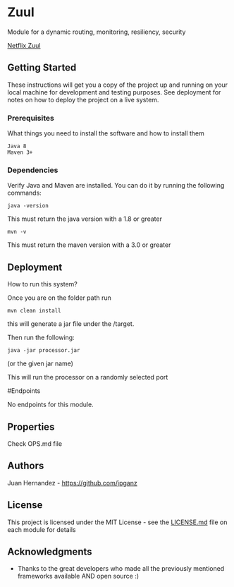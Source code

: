 # Zuul 

Module for a dynamic routing, monitoring, resiliency, security

[Netflix Zuul](https://github.com/Netflix/zuul) 

## Getting Started

These instructions will get you a copy of the project up and running on your local machine for development and testing purposes. See deployment for notes on how to deploy the project on a live system.


### Prerequisites

What things you need to install the software and how to install them

```
Java 8
Maven 3+
```

### Dependencies

Verify Java and Maven are installed. You can do it by running the following commands:


```
java -version
```

This must return the java version with a 1.8 or greater

```
mvn -v
```

This must return the maven version with a 3.0 or greater



## Deployment

How to run this system?

Once you are on the folder path run 

```
mvn clean install
```

this will generate a jar file under the /target.

Then run the following:

```
java -jar processor.jar 
```
(or the given jar name)

This will run the processor on a randomly selected port

#Endpoints

No endpoints for this module.


## Properties

Check OPS.md file


## Authors

Juan Hernandez - https://github.com/jpganz

## License

This project is licensed under the MIT License - see the [LICENSE.md](LICENSE.md) file on each module for details

## Acknowledgments

* Thanks to the great developers who made all the previously mentioned frameworks available AND open source :)


